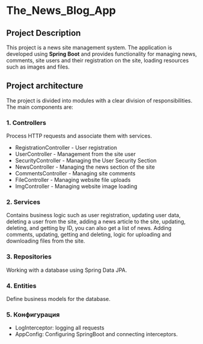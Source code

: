 # The_News_Blog_App

## Project Description

This project is a news site management system. The application is developed using **Spring Boot** and provides functionality for managing news, comments, site users and their registration on the site, loading resources such as images and files.

## Project architecture

The project is divided into modules with a clear division of responsibilities. The main components are:

### 1. Controllers

Process HTTP requests and associate them with services.

- RegistrationController - User registration
- UserController - Management from the site user
- SecurityController - Managing the User Security Section
- NewsController - Managing the news section of the site
- CommentsController - Managing site comments
- FileController - Managing website file uploads
- ImgController - Managing website image loading

### 2. Services

  Contains business logic such as user registration, updating user data, deleting a user from the site, adding a news article to the site, updating, deleting, and getting by ID, you can also get a list of news. Adding comments, updating, getting and deleting, logic for uploading and downloading files from the site.

### 3. Repositories  

Working with a database using Spring Data JPA.

### 4. Entities

Define business models for the database.

### 5. Конфигурация

- LogInterceptor: logging all requests
- AppConfig: Configuring SpringBoot and connecting interceptors.
